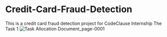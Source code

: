 # Credit-Card-Fraud-Detection
This is a credit card fraud detection project for CodeClause Internship
The Task 1
![Task Allocation Document_page-0001](https://user-images.githubusercontent.com/94123091/229269549-71a4dfa4-6778-4a80-b8c8-fb8d717ad123.jpg)
